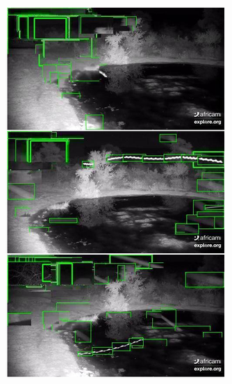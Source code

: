 ![20200610-231416-234421](in/20200610/20200610-231416-234421_0_.jpg)
![20200610-234426-000001](in/20200610/20200610-234426-000001_0_.jpg)
![20200611-000006-003011](in/20200611/20200611-000006-003011_0_.jpg)
